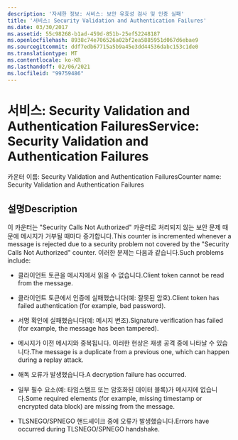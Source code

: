 ```yaml
---
description: '자세한 정보: 서비스: 보안 유효성 검사 및 인증 실패'
title: '서비스: Security Validation and Authentication Failures'
ms.date: 03/30/2017
ms.assetid: 55c98268-b1ad-459d-851b-25ef52248187
ms.openlocfilehash: 8938c74e706526a02bf2ea5885951d067d6ebae9
ms.sourcegitcommit: ddf7edb67715a5b9a45e3dd44536dabc153c1de0
ms.translationtype: MT
ms.contentlocale: ko-KR
ms.lasthandoff: 02/06/2021
ms.locfileid: "99759486"
---
```

# <a name="service-security-validation-and-authentication-failures"></a><span data-ttu-id="a5382-103">서비스: Security Validation and Authentication Failures</span><span class="sxs-lookup"><span data-stu-id="a5382-103">Service: Security Validation and Authentication Failures</span></span>

<span data-ttu-id="a5382-104">카운터 이름: Security Validation and Authentication Failures</span><span class="sxs-lookup"><span data-stu-id="a5382-104">Counter name: Security Validation and Authentication Failures</span></span>  
  
## <a name="description"></a><span data-ttu-id="a5382-105">설명</span><span class="sxs-lookup"><span data-stu-id="a5382-105">Description</span></span>  

 <span data-ttu-id="a5382-106">이 카운터는 "Security Calls Not Authorized" 카운터로 처리되지 않는 보안 문제 때문에 메시지가 거부될 때마다 증가합니다.</span><span class="sxs-lookup"><span data-stu-id="a5382-106">This counter is incremented whenever a message is rejected due to a security problem not covered by the "Security Calls Not Authorized" counter.</span></span> <span data-ttu-id="a5382-107">이러한 문제는 다음과 같습니다.</span><span class="sxs-lookup"><span data-stu-id="a5382-107">Such problems include:</span></span>  
  
- <span data-ttu-id="a5382-108">클라이언트 토큰을 메시지에서 읽을 수 없습니다.</span><span class="sxs-lookup"><span data-stu-id="a5382-108">Client token cannot be read from the message.</span></span>  
  
- <span data-ttu-id="a5382-109">클라이언트 토큰에서 인증에 실패했습니다(예: 잘못된 암호).</span><span class="sxs-lookup"><span data-stu-id="a5382-109">Client token has failed authentication (for example, bad password).</span></span>  
  
- <span data-ttu-id="a5382-110">서명 확인에 실패했습니다(예: 메시지 변조).</span><span class="sxs-lookup"><span data-stu-id="a5382-110">Signature verification has failed (for example, the message has been tampered).</span></span>  
  
- <span data-ttu-id="a5382-111">메시지가 이전 메시지와 중복됩니다. 이러한 현상은 재생 공격 중에 나타날 수 있습니다.</span><span class="sxs-lookup"><span data-stu-id="a5382-111">The message is a duplicate from a previous one, which can happen during a replay attack.</span></span>  
  
- <span data-ttu-id="a5382-112">해독 오류가 발생했습니다.</span><span class="sxs-lookup"><span data-stu-id="a5382-112">A decryption failure has occurred.</span></span>  
  
- <span data-ttu-id="a5382-113">일부 필수 요소(예: 타임스탬프 또는 암호화된 데이터 블록)가 메시지에 없습니다.</span><span class="sxs-lookup"><span data-stu-id="a5382-113">Some required elements (for example, missing timestamp or encrypted data block) are missing from the message.</span></span>  
  
- <span data-ttu-id="a5382-114">TLSNEGO/SPNEGO 핸드셰이크 중에 오류가 발생했습니다.</span><span class="sxs-lookup"><span data-stu-id="a5382-114">Errors have occurred during TLSNEGO/SPNEGO handshake.</span></span>
